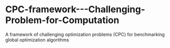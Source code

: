 # CPC-framework---Challenging-Problem-for-Computation
A framework of challenging optimization problems (CPC) for benchmarking global optimization algorithms
